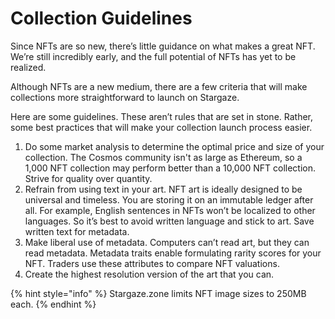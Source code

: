 # Collection Guidelines

Since NFTs are so new, there’s little guidance on what makes a great NFT. We’re still incredibly early, and the full potential of NFTs has yet to be realized.

Although NFTs are a new medium, there are a few criteria that will make collections more straightforward to launch on Stargaze.

Here are some guidelines. These aren’t rules that are set in stone. Rather, some best practices that will make your collection launch process easier.

1. Do some market analysis to determine the optimal price and size of your collection. The Cosmos community isn't as large as Ethereum, so a 1,000 NFT collection may perform better than a 10,000 NFT collection. Strive for quality over quantity.
2. Refrain from using text in your art. NFT art is ideally designed to be universal and timeless. You are storing it on an immutable ledger after all. For example, English sentences in NFTs won’t be localized to other languages. So it’s best to avoid written language and stick to art. Save written text for metadata.
3. Make liberal use of metadata. Computers can’t read art, but they can read metadata. Metadata traits enable formulating rarity scores for your NFT. Traders use these attributes to compare NFT valuations.
4. Create the highest resolution version of the art that you can.&#x20;

{% hint style="info" %}
Stargaze.zone limits NFT image sizes to 250MB each.
{% endhint %}

